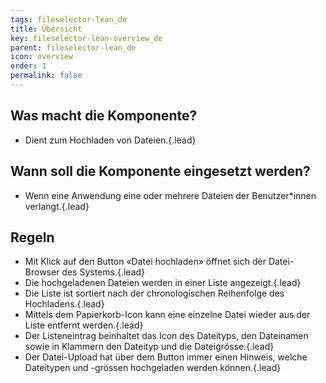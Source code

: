 ```yaml
---
tags: fileselector-lean_de
title: Übersicht
key: fileselector-lean-overview_de
parent: fileselector-lean_de
icon: overview
order: 1
permalink: false  
---
```


## Was macht die Komponente?
* Dient zum Hochladen von Dateien.{.lead}

## Wann soll die Komponente eingesetzt werden?
* Wenn eine Anwendung eine oder mehrere Dateien der Benutzer*innen verlangt.{.lead}

## Regeln 
* Mit Klick auf den <sbb-link variant="inline" type="button" href="/{{page.lang}}/design-system/lean/components/button">Button</sbb-link> «Datei hochladen» öffnet sich der Datei-Browser des Systems.{.lead}
* Die hochgeladenen Dateien werden in einer Liste angezeigt.{.lead}
* Die Liste ist sortiert nach der chronologischen Reihenfolge des Hochladens.{.lead}
* Mittels dem Papierkorb-Icon kann eine einzelne Datei wieder aus der Liste entfernt werden.{.lead}
* Der Listeneintrag beinhaltet das Icon des Dateityps, den Dateinamen sowie in Klammern den Dateityp und die Dateigrösse.{.lead}
* Der Datei-Upload hat über dem <sbb-link variant="inline" type="button" href="/{{page.lang}}/design-system/lean/components/button">Button</sbb-link> immer einen Hinweis, welche Dateitypen und -grössen hochgeladen werden können.{.lead}

